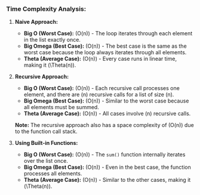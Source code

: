 
### Time Complexity Analysis:

1. **Naive Approach:**
   - **Big O (Worst Case):** \(O(n)\) - The loop iterates through each element in the list exactly once.
   - **Big Omega (Best Case):** \(O(n)\) - The best case is the same as the worst case because the loop always iterates through all elements.
   - **Theta (Average Case):** \(O(n)\) - Every case runs in linear time, making it \(\Theta(n)\).

2. **Recursive Approach:**
   - **Big O (Worst Case):** \(O(n)\) - Each recursive call processes one element, and there are \(n\) recursive calls for a list of size \(n\).
   - **Big Omega (Best Case):** \(O(n)\) - Similar to the worst case because all elements must be summed.
   - **Theta (Average Case):** \(O(n)\) - All cases involve \(n\) recursive calls.

   **Note:** The recursive approach also has a space complexity of \(O(n)\) due to the function call stack.

3. **Using Built-in Functions:**
   - **Big O (Worst Case):** \(O(n)\) - The `sum()` function internally iterates over the list once.
   - **Big Omega (Best Case):** \(O(n)\) - Even in the best case, the function processes all elements.
   - **Theta (Average Case):** \(O(n)\) - Similar to the other cases, making it \(\Theta(n)\).
